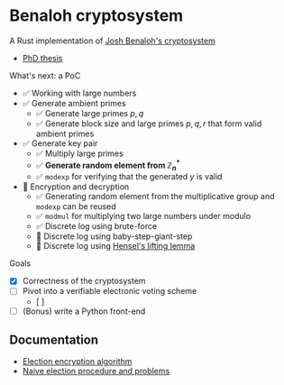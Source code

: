 # Benaloh cryptosystem
A Rust implementation of [Josh Benaloh's cryptosystem](https://en.wikipedia.org/wiki/Benaloh_cryptosystem)

- [PhD thesis](https://www.microsoft.com/en-us/research/wp-content/uploads/1987/01/thesis.pdf)

What's next: a PoC
- ✅ Working with large numbers
- ✅ Generate ambient primes
    - ✅ Generate large primes $p, q$
    - ✅ Generate block size and large primes $p, q, r$ that form valid ambient primes
- ✅ Generate key pair
    - ✅ Multiply large primes
    - ✅ **Generate random element from $\mathbb{Z}_n^*$**
    - ✅ `modexp` for verifying that the generated $y$ is valid
- 🚧 Encryption and decryption
    - ✅ Generating random element from the multiplicative group and `modexp` can be reused 
    - ✅ `modmul` for multiplying two large numbers under modulo
    - ✅ Discrete log using brute-force
    - 🚧 Discrete log using baby-step-giant-step
    - 🚧 Discrete log using [Hensel's lifting lemma](#discrete-log-using-hensels-lifting-lemma)

Goals
- [x] Correctness of the cryptosystem
- [ ] Pivot into a verifiable electronic voting scheme
    - [ ] 
- [ ] (Bonus) write a Python front-end

## Documentation
- [Election encryption algorithm](./docs/election-encryption-algo.md)
- [Naive election procedure and problems](./docs/naive-election.md)
